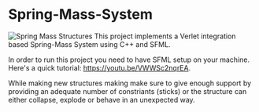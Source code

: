 # Spring-Mass-System
![Spring Mass Structures](https://github.com/ChadiHamrouni/Spring-Mass-System/assets/69485266/e295b348-d7c2-436f-b281-a8cded1e1f26)
This project implements a Verlet integration based Spring-Mass System using C++ and SFML.

In order to run this project you need to have SFML setup on your machine.
Here's a quick tutorial: https://youtu.be/VWWSc2nqrEA.

While making new structures making make sure to give enough support by providing an adequate number of constriants (sticks) or the structure can either collapse, explode or behave in an unexpected way.

